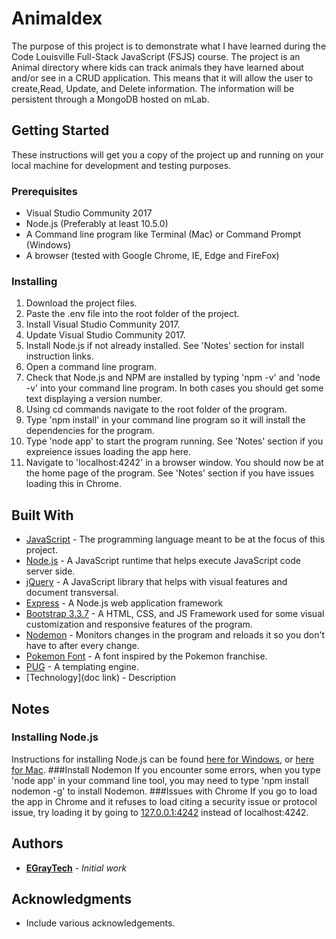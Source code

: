 # Animaldex

The purpose of this project is to demonstrate what I have learned during the Code Louisville Full-Stack
JavaScript (FSJS) course. The project is an Animal directory where kids can track animals they have 
learned about and/or see in a CRUD application. This means that it will allow the user to create,Read, 
Update, and Delete information. The information will be persistent through a MongoDB hosted on mLab.

## Getting Started

These instructions will get you a copy of the project up and running on your local machine for development and testing purposes.

### Prerequisites

* Visual Studio Community 2017
* Node.js (Preferably at least 10.5.0)
* A Command line program like Terminal (Mac) or Command Prompt (Windows)
* A browser (tested with Google Chrome, IE, Edge and FireFox)

### Installing
1. Download the project files.
2. Paste the .env file into the root folder of the project.
3. Install Visual Studio Community 2017.
4. Update Visual Studio Community 2017.
5. Install Node.js if not already installed. See 'Notes' section for install instruction links.
6. Open a command line program.
7. Check that Node.js and NPM are installed by typing 'npm -v' and 'node -v' into your command line program. 
In both cases you should get some text displaying a version number.
8. Using cd commands navigate to the root folder of the program.
9. Type 'npm install' in your command line program so it will install the dependencies for the program.
10. Type 'node app' to start the program running. See 'Notes' section if you expreience issues loading the app here.
11. Navigate to 'localhost:4242' in a browser window. You should now be at the home page of the program. See 'Notes' section if you have issues loading this in Chrome.

## Built With
* [JavaScript](https://www.javascript.com/learn/strings) - The programming language meant to be at the focus of this project.
* [Node.js](https://nodejs.org/en/) - A JavaScript runtime that helps execute JavaScript code server side.
* [jQuery](http://jquery.com) - A JavaScript library that helps with visual features and document transversal.
* [Express](https://expressjs.com) - A Node.js web application framework
* [Bootstrap 3.3.7](http://getbootstrap.com/docs/3.3/) - A HTML, CSS, and JS Framework used for some visual customization and responsive features of the program.
* [Nodemon](https://nodemon.io) - Monitors changes in the program and reloads it so you don't have to after every change.
* [Pokemon Font](https://fontmeme.com/fonts/pokmon-font/) - A font inspired by the Pokemon franchise.
* [PUG](https://pugjs.org/api/getting-started.html) - A templating engine.
* [Technology](doc link) - Description

## Notes
### Installing Node.js
Instructions for installing Node.js can be found [here for Windows](http://treehouse.github.io/installation-guides/windows/node-windows.html), or [here for Mac](http://treehouse.github.io/installation-guides/mac/node-mac.html).
###Install Nodemon
If you encounter some errors, when you type 'node app' in your command line tool, you may need to type 'npm install nodemon -g' to install Nodemon.
###Issues with Chrome
If you go to load the app in Chrome and it refuses to load citing a security issue or protocol issue, try loading it by going to [127.0.0.1:4242](http://127.0.0.1:4242) instead of localhost:4242.

## Authors

* **[EGrayTech](https://github.com/EGrayTech)** - *Initial work*

## Acknowledgments

* Include various acknowledgements.
